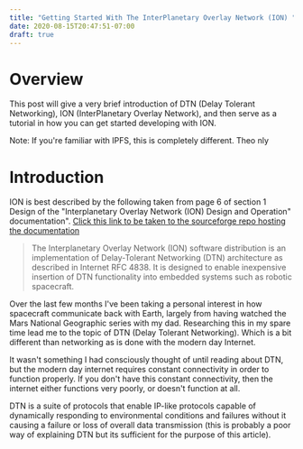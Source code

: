 ```yaml
---
title: "Getting Started With The InterPlanetary Overlay Network (ION) "
date: 2020-08-15T20:47:51-07:00
draft: true
---
```


# Overview

This post will give a very brief introduction of DTN (Delay Tolerant Networking), ION (InterPlanetary Overlay Network), and then serve as a tutorial in how you can get started developing with ION.

Note: If you're familiar with IPFS, this is completely different. Theo nly 

# Introduction

ION is best described by the following taken from page 6 of section 1 Design of the "Interplanetary Overlay Network (ION) Design and Operation" documentation". [Click this link to be taken to the sourceforge repo hosting the documentation](https://sourceforge.net/projects/ion-dtn/)

> The Interplanetary Overlay Network (ION) software distribution is an implementation of
Delay-Tolerant Networking (DTN) architecture as described in Internet RFC 4838. It is
designed to enable inexpensive insertion of DTN functionality into embedded systems
such as robotic spacecraft.

Over the last few months I've been taking a personal interest in how spacecraft communicate back with Earth, largely from having watched the Mars National Geographic series with my dad. Researching this in my spare time lead me to the topic of DTN (Delay Tolerant Networking). Which is a bit different than networking as is done with the modern day Internet.

It wasn't something I had consciously thought of until reading about DTN, but the modern day internet requires constant connectivity in order to function properly. If you don't have this constant connectivity, then the internet either functions very poorly, or doesn't function at all.

DTN is a suite of protocols that enable IP-like protocols capable of dynamically responding to environmental conditions and failures without it causing a failure or loss of overall data transmission (this is probably a poor way of explaining DTN but its sufficient for the purpose of this article).